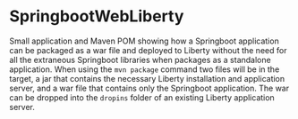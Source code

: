 # SpringbootWebLiberty #

Small application and Maven POM showing how a Springboot application can be packaged as a war file and deployed to Liberty without the need for all the extraneous Springboot libraries when packages as a standalone application.  When using the ``mvn package`` command two files will be in the target, a jar that contains the necessary Liberty installation and application server, and a war file that contains only the Springboot application.  The war can be dropped into the ``dropins`` folder of an existing Liberty application server.


